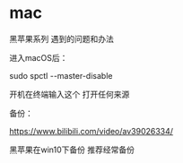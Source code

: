 # mac
黑苹果系列 遇到的问题和办法
















进入macOS后：

sudo spctl --master-disable

开机在终端输入这个 打开任何来源


备份：

https://www.bilibili.com/video/av39026334/

黑苹果在win10下备份 推荐经常备份
